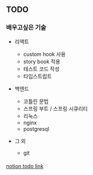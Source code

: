 ## TODO

### 배우고싶은 기술

- 리액트
  - custom hook 사용
  - story book 적용
  - 테스트 코드 작성
  - 타입스트립트

- 백엔드

  - 코틀린 문법
  - 스프링 부트 / 스프링 시큐리티
  - 리눅스
  - nginx
  - postgresql

- 그 외
  - git

####
[notion todo link]( https://www.notion.so/e08a5a1230914ef1b3630d64e1bae37f?v=7277d9df12d34a1687d8a42b2cd4104f)